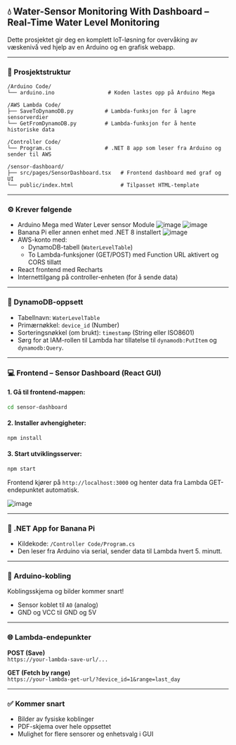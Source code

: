 ## 💧 Water-Sensor Monitoring With Dashboard – Real-Time Water Level Monitoring

Dette prosjektet gir deg en komplett IoT-løsning for overvåking av væskenivå ved hjelp av en Arduino og en grafisk webapp.

---

### 📁 Prosjektstruktur

```
/Arduino Code/
└── arduino.ino                 # Koden lastes opp på Arduino Mega

/AWS Lambda Code/
├── SaveToDynamoDB.py          # Lambda-funksjon for å lagre sensorverdier
└── GetFromDynamoDB.py         # Lambda-funksjon for å hente historiske data

/Controller Code/
└── Program.cs                 # .NET 8 app som leser fra Arduino og sender til AWS

/sensor-dashboard/
├── src/pages/SensorDashboard.tsx   # Frontend dashboard med graf og UI
└── public/index.html               # Tilpasset HTML-template
```

---

### ⚙️ Krever følgende

- Arduino Mega med Water Lever sensor Module
  ![image](https://github.com/user-attachments/assets/0958f8a3-af73-4b40-9f7f-a69934fc5779)
  ![image](https://github.com/user-attachments/assets/67d297c2-bc89-4296-a4bc-53df40886fb5)
- Banana Pi eller annen enhet med .NET 8 installert
  ![image](https://github.com/user-attachments/assets/192584b7-d572-49eb-9c57-8f5794b2ce97)
- AWS-konto med:
  - DynamoDB-tabell (`WaterLevelTable`)
  - To Lambda-funksjoner (GET/POST) med Function URL aktivert og CORS tillatt
- React frontend med Recharts
- Internettilgang på controller-enheten (for å sende data)

---

### 🧠 DynamoDB-oppsett

- Tabellnavn: `WaterLevelTable`
- Primærnøkkel: `device_id` (Number)
- Sorteringsnøkkel (om brukt): `timestamp` (String eller ISO8601)
- Sørg for at IAM-rollen til Lambda har tillatelse til `dynamodb:PutItem` og `dynamodb:Query`.

---

### 💻 Frontend – Sensor Dashboard (React GUI)

#### 1. Gå til frontend-mappen:

```bash
cd sensor-dashboard
```

#### 2. Installer avhengigheter:

```bash
npm install
```

#### 3. Start utviklingsserver:

```bash
npm start
```

Frontend kjører på `http://localhost:3000` og henter data fra Lambda GET-endepunktet automatisk.

![image](https://github.com/user-attachments/assets/c3340e3b-f254-4b64-b00e-9be2aa01a092)


---

### 🚀 .NET App for Banana Pi

- Kildekode: `/Controller Code/Program.cs`
- Den leser fra Arduino via serial, sender data til Lambda hvert 5. minutt.

---

### 🔌 Arduino-kobling

Koblingsskjema og bilder kommer snart!
- Sensor koblet til `A0` (analog)
- GND og VCC til GND og 5V

---

### 🌐 Lambda-endepunkter

**POST (Save)**  
`https://your-lambda-save-url/...`

**GET (Fetch by range)**  
`https://your-lambda-get-url/?device_id=1&range=last_day`

---

### ✅ Kommer snart

- Bilder av fysiske koblinger
- PDF-skjema over hele oppsettet
- Mulighet for flere sensorer og enhetsvalg i GUI
